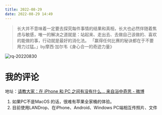```yaml
---
title: 2022-08-29
date: 2022-08-29 14:49
---
```


> 长大并不意味着一定要去探究每件事情的结果和真相，长大也必然伴随着焦虑与敏感，唯一的解决之道就是：站起来、走出去、去做自己该做的、喜欢的能做的事，行动就是最好的消化法。
> 「赢得任何比赛的秘诀都在于不要用力过猛。」by摩西·加尔韦《身心合一的奇迹力量》

![rq-20220830](http://images.iotop.work/uPic/2022830-rq-20220830.jpg)


# 我的评论

地址：[请教大家：在 iPhone 和 PC 之间有没有什么... 来自浴中奇思 - 微博](https://weibo.com/2377356574/M3BfRrhU2)


1. 如果PC不是MacOS 的话，很难有苹果全家桶的体验。 
2. 目前使用LANDrop、在iPhone、Android、Windows PC端相互传照片、文件